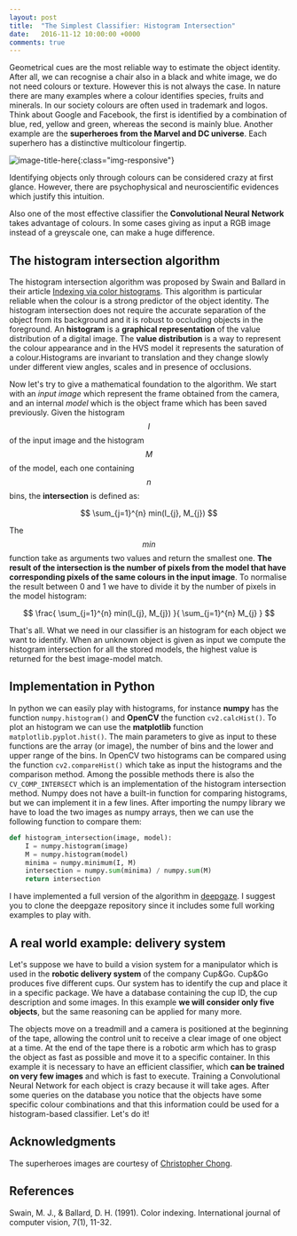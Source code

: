 ```yaml
---
layout: post
title:  "The Simplest Classifier: Histogram Intersection"
date:   2016-11-12 10:00:00 +0000
comments: true
---
```


Geometrical cues are the most reliable way to estimate the object identity. After all, we can recognise a chair also in a black and white image, we do not need colours or texture. However this is not always the case. In nature there are many examples where a colour identifies species, fruits and minerals. In our society colours are often used in trademark and logos. Think about Google and Facebook, the first is identified by a combination of blue, red, yellow and green, whereas the second is mainly blue. Another example are the **superheroes from the Marvel and DC universe**. Each superhero has a distinctive multicolour fingertip.


![image-title-here]({{site.baseurl}}/images/superheroes.png){:class="img-responsive"}

Identifying objects only through colours can be considered crazy at first glance. However, there are psychophysical and neuroscientific evidences which justify this intuition. 

Also one of the most effective classifier the **Convolutional Neural Network** takes advantage of colours. In some cases giving as input a RGB image instead of a greyscale one, can make a huge difference. 

The histogram intersection algorithm
-------------------------------------

The histogram intersection algorithm was proposed by Swain and Ballard in their article [Indexing via color histograms](http://link.springer.com/chapter/10.1007%2F978-3-642-77225-2_13). This algorithm is particular reliable when the colour is a strong predictor of the object identity. The histogram intersection does not require the accurate separation of the object from its background and it is robust to occluding objects in the foreground. An **histogram** is a **graphical representation** of the value distribution of a digital image. The **value distribution** is a way to represent the colour appearance and in the HVS model it represents the saturation of a colour.Histograms are invariant to translation and they change slowly under different view angles, scales and in presence of occlusions.

Now let's try to give a mathematical foundation to the algorithm. We start with an *input image* which represent the frame obtained from the camera, and an internal *model* which is the object frame which has been saved previously. Given the histogram $$I$$ of the input image and the histogram $$M$$ of the model, each one containing $$n$$ bins, the **intersection** is defined as:

$$ \sum_{j=1}^{n} min(I_{j}, M_{j}) $$

The $$min$$ function take as arguments two values and return the smallest one. **The result of the intersection is the number of pixels from the model that have corresponding pixels of the same colours in the input image**. To normalise the result between 0 and 1 we have to divide it by the number of pixels in the model histogram:

$$ \frac{ \sum_{j=1}^{n} min(I_{j}, M_{j}) }{ \sum_{j=1}^{n} M_{j} } $$

That's all. What we need in our classifier is an histogram for each object we want to identify. When an unknown object is given as input we compute the histogram intersection for all the stored models, the highest value is returned for the best image-model match.

Implementation in Python
----------------------------------------------------------

In python we can easily play with histograms, for instance **numpy** has the function `numpy.histogram()` and **OpenCV** the function `cv2.calcHist()`. To plot an histogram we can use the **matplotlib** function `matplotlib.pyplot.hist()`. The main parameters to give as input to these functions are the array (or image), the number of bins and the lower and upper range of the bins. In OpenCV two histograms can be compared using the function `cv2.compareHist()` which take as input the histograms and the comparison method. Among the possible methods there is also the `CV_COMP_INTERSECT` which is an implementation of the histogram intersection method. Numpy does not have a built-in function for comparing histograms, but we can implement it in a few lines. After importing the numpy library we have to load the two images as numpy arrays, then we can use the following function to compare them:

```python
def histogram_intersection(image, model):
    I = numpy.histogram(image)
    M = numpy.histogram(model)
    minima = numpy.minimum(I, M)
    intersection = numpy.sum(minima) / numpy.sum(M)
    return intersection
```
I have implemented a full version of the algorithm in [deepgaze](https://github.com/mpatacchiola/deepgaze). I suggest you to clone the deepgaze repository since it includes some full working examples to play with.



A real world example: delivery system
-----------------------------------

Let's suppose we have to build a vision system for a manipulator which is used in the **robotic delivery system** of the company Cup&Go. Cup&Go produces five different cups. Our system has to identify the cup and place it in a specific package. We have a database containing the cup ID, the cup description and some images. In this example **we will consider only five objects**, but the same reasoning can be applied for many more.

The objects move on a treadmill and a camera is positioned at the beginning of the tape, allowing the control unit to receive a clear image of one object at a time. At the end of the tape there is a robotic arm which has to grasp the object as fast as possible and move it to a specific container. In this example it is necessary to have an efficient classifier, which **can be trained on very few images** and which is fast to execute. Training a Convolutional Neural Network for each object is crazy because it will take ages. After some queries on the database you notice that the objects have some specific colour combinations and that this information could be used for a histogram-based classifier. Let's do it!

Acknowledgments
---------------

The superheroes images are courtesy of [Christopher Chong](https://www.flickr.com/photos/126293860@N05/).


References
------------

Swain, M. J., & Ballard, D. H. (1991). Color indexing. International journal of computer vision, 7(1), 11-32.







